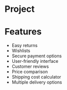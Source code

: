 # Project

# Features
- Easy returns 
- Wishlists 
- Secure payment options 
- User-friendly interface 
- Customer reviews 
- Price comparison 
- Shipping cost calculator 
- Multiple delivery options